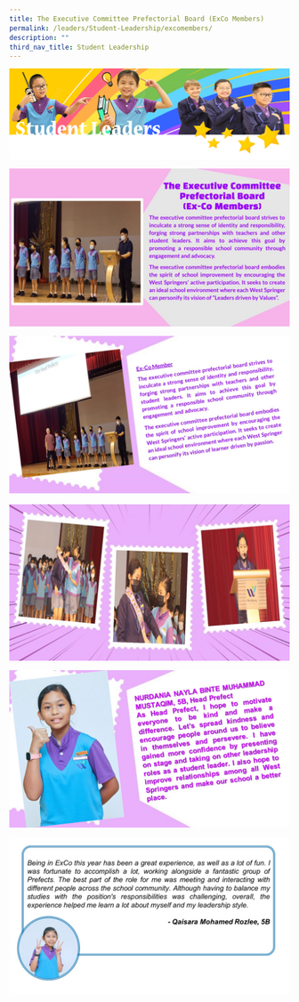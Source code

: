 ```yaml
---
title: The Executive Committee Prefectorial Board (ExCo Members)
permalink: /leaders/Student-Leadership/excomembers/
description: ""
third_nav_title: Student Leadership
---
```

![](/images/SLbanner.png)

![](/images/ExCo.jpg)

![](/images/Slide1.jpg)

![](/images/Exco%20collage.jpg)

![](/images/Nayla.jpg)

![](/images/Qaisara.jpg)
